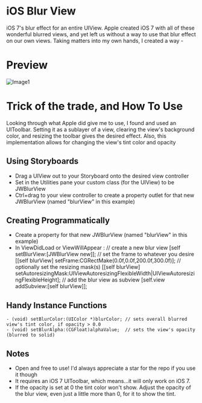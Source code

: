 iOS Blur View
=============

iOS 7's blur effect for an entire UIView. Apple created iOS 7 with all of these wonderful blurred views, and yet left us without a way to use that blur effect on our own views. Taking matters into my own hands, I created a way -

Preview
=============
![Image1](https://raw.github.com/username/projectname/branch/path/to/img.png)

Trick of the trade, and How To Use
=============

Looking through what Apple did give me to use, I found and used an UIToolbar. Setting it as a sublayer of a view, clearing the view's background color, and resizing the toolbar gives the desired effect. Also, this implementation allows for changing the view's tint color and opacity

Using Storyboards
--------------
- Drag a UIView out to your Storyboard onto the desired view controller
- Set in the Utilities pane your custom class (for the UIView) to be JWBlurView
- Ctrl+drag to your view controller to create a property outlet for that new JWBlurView (named "blurView" in this example)

Creating Programmatically
--------------
- Create a property for that new JWBlurView (named "blurView" in this example)
- In ViewDidLoad or ViewWillAppear :
    // create a new blur view
    [self setBlurView:[JWBlurView new]];
     // set the frame to whatever you desire
    [[self blurView] setFrame:CGRectMake(0.0f,0.0f,200.0f,300.0f)];
    // optionally set the resizing mask(s)
    [[self blurView] setAutoresizingMask:UIViewAutoresizingFlexibleWidth|UIViewAutoresizingFlexibleHeight]; 
    // add the blur view as subview
    [self.view addSubview:[self blurView]];

Handy Instance Functions
--------------
    - (void) setBlurColor:(UIColor *)blurColor; // sets overall blurred view's tint color, if opacity > 0.0
    - (void) setBlurAlpha:(CGFloat)alphaValue;  // sets the view's opacity (blurred to solid)
  
Notes
--------------
- Open and free to use! I'd always appreciate a star for the repo if you use it though
- It requires an iOS 7 UIToolbar, which means...it will only work on iOS 7.
- If the opacity is set at 0 the tint color won't show. Adjust the opacity of the blur view, even just a little more than 0, for it to show the tint.
